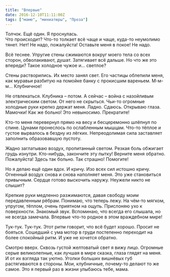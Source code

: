 ```yaml
---
title: "Впервые"
date: 2016-12-10T11:11:00Z
tags: ["маме", "миниатюры", "Проза"]
---
```


Толчок. Ещё один. Я проснулась.  
Что происходит? Что-то толкает всё чаще и чаще, куда-то неумолимо тянет. Нет! Не надо, пожалуйста! Оставьте меня в покое! Не надо.

Всё теснее. Упругие стены сжимаются вокруг моего тела со всех сторон, обволакивают, душат. Затягивает всё дальше. Но что же это впереди? Такое холодное чужое и… светлое?

Стены растворились. Их место занял свет. Его частицы облепили меня, как муравьи разбитую на помойке банку с прокисшим вареньем. М-м-м… Клубничное!

Не отвлекаться. Клубника – потом. А сейчас – война с назойливым электрическим светом. От него не скрыться. Чьи-то огромные холодные руки крепко держат меня. Ладно. Сдаюсь. Открываю глаза. Мамочки! Как же больно! Это невыносимо. Прекратите!

Кто-то меня перевернул прямо на весу и бесцеремонно шлёпнул по спине. Цунами пронеслось по ослабленным мышцам. Что-то тёплое и густое вырвалось в бездну из лёгких. Непреодолимая сила заставляет заполнить образовавшую пустоту.

Жадно заглатываю воздух, пропитанный светом. Резкая боль обжигает грудь изнутри. Кто-нибудь, закончите эту пытку! Верните меня обратно. Пожалуйста! Здесь так больно. Так страшно! Помогите!

Но я делаю ещё один вдох. И кричу. Изо всех сил истошно кричу. Огненный воздух снова и снова наполняет меня. Это уже становиться привычным. Сердце готово выскочить наружу. Неужели никто не слышит?

Крепкие руки медленно разжимаются, давая свободу моим передавленным рёбрам. Понимаю, что теперь лежу. На чём-то мягком, упругом, тёплом, очень приятном на ощупь. Прислоняю ухо к поверхности. Знакомый звук. Вспоминаю, что всегда его слышала, но не всегда замечала. Впервые что-то родное в этом враждебном мире!

Тук-тук. Тук-тук. Этот ритм говорит, что всё будет хорошо. Просит не бояться. Сошедший с ума мотор в груди постепенно переходит на более спокойный ритм. И уже не хочется обратно.

Смотрю вверх. Сквозь густой желтоватый свет я вижу лицо. Огромные серые великолепные, как лучшая в мире сказка, глаза глядят на меня. И от их взгляда так уютно. Уголки больших вишнёвых губ растягиваются в стороны. Мои, клубничные, почему-то делают то же самое. Это я первый раз в жизни улыбаюсь тебе, мама.  
